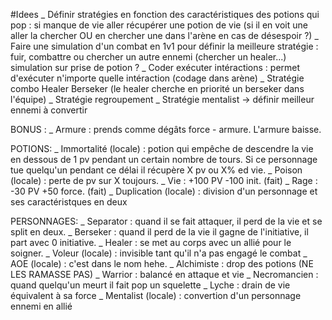 #Idees
_ Définir stratégies en fonction des caractéristiques des potions qui pop : si manque de vie aller récupérer une potion de vie (si il en voit une aller la chercher OU en chercher une dans l'arène en cas de désespoir ?)
_ Faire une simulation d'un combat en 1v1 pour définir la meilleure stratégie : fuir, combattre ou chercher un autre ennemi (chercher un healer...) simulation sur prise de potion ?
_ Coder exécuter intéractions : permet d'exécuter n'importe quelle intéraction (codage dans arène)
_ Stratégie combo Healer Berseker (le healer cherche en priorité un berseker dans l'équipe)
_ Stratégie regroupement
_ Stratégie mentalist -> définir meilleur ennemi à convertir

BONUS :
_ Armure : prends comme dégâts force - armure. L'armure baisse.

POTIONS:
_ Immortalité (locale) : potion qui empêche de descendre la vie en dessous de 1 pv pendant un certain nombre de tours. Si ce personnage tue quelqu'un pendant ce délai il récupère X pv ou X% ed vie.
_ Poison (locale) : perte de pv sur X toujours.
_ Vie : +100 PV -100 init. (fait)
_ Rage : -30 PV +50 force. (fait)
_ Duplication (locale) : division d'un personnage et ses caractéristques en deux

PERSONNAGES:
_ Separator : quand il se fait attaquer, il perd de la vie et se split en deux.
_ Berseker : quand il perd de la vie il gagne de l'initiative, il part avec 0 initiative.
_ Healer : se met au corps avec un allié pour le soigner.
_ Voleur (locale) : invisible tant qu'il n'a pas engagé le combat
_ AOE (locale) : c'est dans le nom hehe.
_ Alchimiste : drop des potions (NE LES RAMASSE PAS)
_ Warrior : balancé en attaque et vie
_ Necromancien : quand quelqu'un meurt il fait pop un squelette
_ Lyche : drain de vie équivalent à sa force
_ Mentalist (locale) : convertion d'un personnage ennemi en allié 
